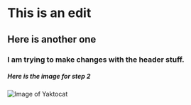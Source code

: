 # This is an edit
## Here is another one
### I am trying to make changes with the header stuff.

##### Here is the image for step 2

![Image of Yaktocat](https://octodex.github.com/images/yaktocat.png)
